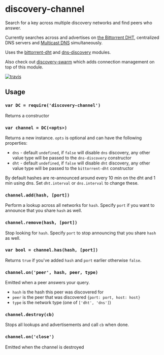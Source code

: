 # discovery-channel

Search for a key across multiple discovery networks and find peers who answer.

Currently searches across and advertises on [the Bittorrent DHT](https://en.wikipedia.org/wiki/Mainline_DHT), centralized DNS servers and [Multicast DNS](https://en.wikipedia.org/wiki/Multicast_DNS) simultaneously.

Uses the [bittorrent-dht](https://github.com/feross/bittorrent-dht) and [dns-discovery](https://github.com/mafintosh/dns-discovery) modules.

Also check out [discovery-swarm](https://github.com/mafintosh/discovery-swarm) which adds connection management on top of this module.

[![travis][travis-image]][travis-url]

[travis-image]: https://img.shields.io/travis/maxogden/discovery-channel.svg?style=flat
[travis-url]: https://travis-ci.org/maxogden/discovery-channel

## Usage

### `var DC = require('discovery-channel')`

Returns a constructor

### `var channel = DC(<opts>)`

Returns a new instance. `opts` is optional and can have the following properties:

- `dns` - default `undefined`, if `false` will disable `dns` discovery, any other value type will be passed to the `dns-discovery` constructor
- `dht` - default `undefined`, if `false` will disable `dht` discovery, any other value type will be passed to the `bittorrent-dht` constructor

By default hashes are re-announced around every 10 min on the dht and 1 min using dns. Set `dht.interval` or `dns.interval` to change these.

### `channel.add(hash, [port])`

Perform a lookup across all networks for `hash`.
Specify `port` if you want to announce that you share `hash` as well.

### `channel.remove(hash, [port])`

Stop looking for `hash`.
Specify `port` to stop announcing that you share `hash` as well.

### `var bool = channel.has(hash, [port])`

Returns `true` if you've added `hash` and `port` earlier otherwise `false`.

### `channel.on('peer', hash, peer, type)`

Emitted when a peer answers your query.

- `hash` is the hash this peer was discovered for
- `peer` is the peer that was discovered `{port: port, host: host}`
- `type` is the network type (one of `['dht', 'dns']`)

### `channel.destroy(cb)`

Stops all lookups and advertisements and call `cb` when done.

### `channel.on('close')`

Emitted when the channel is destroyed
